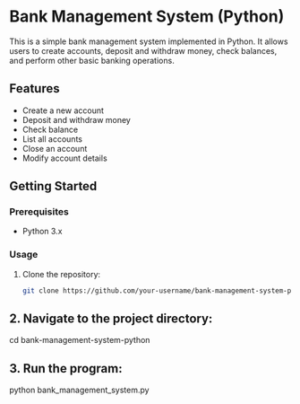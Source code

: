 # Bank Management System (Python)

This is a simple bank management system implemented in Python. It allows users to create accounts, deposit and withdraw money, check balances, and perform other basic banking operations.

## Features

- Create a new account
- Deposit and withdraw money
- Check balance
- List all accounts
- Close an account
- Modify account details

## Getting Started

### Prerequisites

- Python 3.x

### Usage

1. Clone the repository:

   ```bash
   git clone https://github.com/your-username/bank-management-system-python.git

## 2. Navigate to the project directory:
cd bank-management-system-python

## 3. Run the program:
python bank_management_system.py
